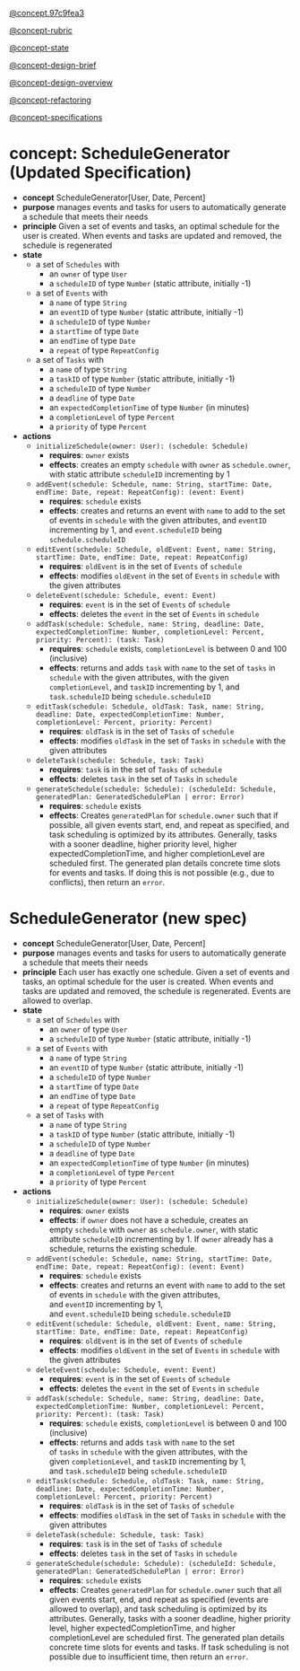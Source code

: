 [@concept.97c9fea3](../../../context/design/concepts/ScheduleGenerator/ScheduleGenerator.md/steps/concept.97c9fea3.md)

[@concept-rubric](../../background/detailed/concept-rubric.md)

[@concept-state](../../background/detailed/concept-state.md)

[@concept-design-brief](../../background/concept-design-brief.md)

[@concept-design-overview](../../background/concept-design-overview.md)

[@concept-refactoring](../../background/concept-refactoring.md)

[@concept-specifications](../../background/concept-specifications.md)

# concept: ScheduleGenerator (Updated Specification)

* **concept** ScheduleGenerator\[User, Date, Percent]
* **purpose** manages events and tasks for users to automatically generate a schedule that meets their needs
* **principle** Given a set of events and tasks, an optimal schedule for the user is created. When events and tasks are updated and removed, the schedule is regenerated
* **state**
  * a set of `Schedules` with
    * an `owner` of type `User`
    * a `scheduleID` of type `Number` (static attribute, initially -1)
  * a set of `Events` with
    * a `name` of type `String`
    * an `eventID` of type `Number` (static attribute, initially -1)
    * a `scheduleID` of type `Number`
    * a `startTime` of type `Date`
    * an `endTime` of type `Date`
    * a `repeat` of type `RepeatConfig`
  * a set of `Tasks` with
    * a `name` of type `String`
    * a `taskID` of type `Number` (static attribute, initially -1)
    * a `scheduleID` of type `Number`
    * a `deadline` of type `Date`
    * an `expectedCompletionTime` of type `Number` (in minutes)
    * a `completionLevel` of type `Percent`
    * a `priority` of type `Percent`
* **actions**
  * `initializeSchedule(owner: User): (schedule: Schedule)`
    * **requires**: `owner` exists
    * **effects**: creates an empty `schedule` with `owner` as `schedule.owner`, with static attribute `scheduleID` incrementing by 1
  * `addEvent(schedule: Schedule, name: String, startTime: Date, endTime: Date, repeat: RepeatConfig): (event: Event)`
    * **requires**: `schedule` exists
    * **effects**: creates and returns an event with `name` to add to the set of events in `schedule` with the given attributes, and `eventID` incrementing by 1, and `event.scheduleID` being `schedule.scheduleID`
  * `editEvent(schedule: Schedule, oldEvent: Event, name: String, startTime: Date, endTime: Date, repeat: RepeatConfig)`
    * **requires**: `oldEvent` is in the set of `Events` of `schedule`
    * **effects**: modifies `oldEvent` in the set of `Events` in `schedule` with the given attributes
  * `deleteEvent(schedule: Schedule, event: Event)`
    * **requires**: `event` is in the set of `Events` of `schedule`
    * **effects**: deletes the `event` in the set of `Events` in `schedule`
  * `addTask(schedule: Schedule, name: String, deadline: Date, expectedCompletionTime: Number, completionLevel: Percent, priority: Percent): (task: Task)`
    * **requires**: `schedule` exists, `completionLevel` is between 0 and 100 (inclusive)
    * **effects**: returns and adds `task` with `name` to the set of `tasks` in `schedule` with the given attributes, with the given `completionLevel`, and `taskID` incrementing by 1, and `task.scheduleID` being `schedule.scheduleID`
  * `editTask(schedule: Schedule, oldTask: Task, name: String, deadline: Date, expectedCompletionTime: Number, completionLevel: Percent, priority: Percent)`
    * **requires**: `oldTask` is in the set of `Tasks` of `schedule`
    * **effects**: modifies `oldTask` in the set of `Tasks` in `schedule` with the given attributes
  * `deleteTask(schedule: Schedule, task: Task)`
    * **requires**: `task` is in the set of `Tasks` of `schedule`
    * **effects**: deletes `task` in the set of `Tasks` in `schedule`
  * `generateSchedule(schedule: Schedule): (scheduleId: Schedule, generatedPlan: GeneratedSchedulePlan | error: Error)`
    * **requires**: `schedule` exists
    * **effects**: Creates `generatedPlan` for `schedule.owner` such that if possible, all given events start, end, and repeat as specified, and task scheduling is optimized by its attributes. Generally, tasks with a sooner deadline, higher priority level, higher expectedCompletionTime, and higher completionLevel are scheduled first. The generated plan details concrete time slots for events and tasks. If doing this is not possible (e.g., due to conflicts), then return an `error`.
      
      
# ScheduleGenerator (new spec)
- **concept** ScheduleGenerator[User, Date, Percent]
- **purpose** manages events and tasks for users to automatically generate a schedule that meets their needs
- **principle** Each user has exactly one schedule. Given a set of events and tasks, an optimal schedule for the user is created. When events and tasks are updated and removed, the schedule is regenerated. Events are allowed to overlap.
- **state**
    - a set of `Schedules` with
        - an `owner` of type `User`
        - a `scheduleID` of type `Number` (static attribute, initially -1)
    - a set of `Events` with
        - a `name` of type `String`
        - an `eventID` of type `Number` (static attribute, initially -1)
        - a `scheduleID` of type `Number`
        - a `startTime` of type `Date`
        - an `endTime` of type `Date`
        - a `repeat` of type `RepeatConfig`
    - a set of `Tasks` with
        - a `name` of type `String`
        - a `taskID` of type `Number` (static attribute, initially -1)
        - a `scheduleID` of type `Number`
        - a `deadline` of type `Date`
        - an `expectedCompletionTime` of type `Number` (in minutes)
        - a `completionLevel` of type `Percent`
        - a `priority` of type `Percent`
- **actions**
    - `initializeSchedule(owner: User): (schedule: Schedule)`
        - **requires**: `owner` exists
        - **effects**: if `owner` does not have a schedule, creates an empty `schedule` with `owner` as `schedule.owner`, with static attribute `scheduleID` incrementing by 1. If `owner` already has a schedule, returns the existing schedule.
    - `addEvent(schedule: Schedule, name: String, startTime: Date, endTime: Date, repeat: RepeatConfig): (event: Event)`
        - **requires**: `schedule` exists
        - **effects**: creates and returns an event with `name` to add to the set of events in `schedule` with the given attributes, and `eventID` incrementing by 1, and `event.scheduleID` being `schedule.scheduleID`
    - `editEvent(schedule: Schedule, oldEvent: Event, name: String, startTime: Date, endTime: Date, repeat: RepeatConfig)`
        - **requires**: `oldEvent` is in the set of `Events` of `schedule`
        - **effects**: modifies `oldEvent` in the set of `Events` in `schedule` with the given attributes
    - `deleteEvent(schedule: Schedule, event: Event)`
        - **requires**: `event` is in the set of `Events` of `schedule`
        - **effects**: deletes the `event` in the set of `Events` in `schedule`
    - `addTask(schedule: Schedule, name: String, deadline: Date, expectedCompletionTime: Number, completionLevel: Percent, priority: Percent): (task: Task)`
        - **requires**: `schedule` exists, `completionLevel` is between 0 and 100 (inclusive)
        - **effects**: returns and adds `task` with `name` to the set of `tasks` in `schedule` with the given attributes, with the given `completionLevel`, and `taskID` incrementing by 1, and `task.scheduleID` being `schedule.scheduleID`
    - `editTask(schedule: Schedule, oldTask: Task, name: String, deadline: Date, expectedCompletionTime: Number, completionLevel: Percent, priority: Percent)`
        - **requires**: `oldTask` is in the set of `Tasks` of `schedule`
        - **effects**: modifies `oldTask` in the set of `Tasks` in `schedule` with the given attributes
    - `deleteTask(schedule: Schedule, task: Task)`
        - **requires**: `task` is in the set of `Tasks` of `schedule`
        - **effects**: deletes `task` in the set of `Tasks` in `schedule`
    - `generateSchedule(schedule: Schedule): (scheduleId: Schedule, generatedPlan: GeneratedSchedulePlan | error: Error)`
        - **requires**: `schedule` exists
        - **effects**: Creates `generatedPlan` for `schedule.owner` such that all given events start, end, and repeat as specified (events are allowed to overlap), and task scheduling is optimized by its attributes. Generally, tasks with a sooner deadline, higher priority level, higher expectedCompletionTime, and higher completionLevel are scheduled first. The generated plan details concrete time slots for events and tasks. If task scheduling is not possible due to insufficient time, then return an `error`.